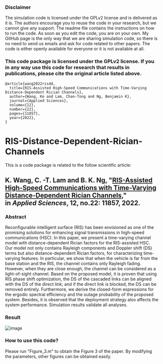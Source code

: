 
### Disclaimer

The simulation code is licensed under the GPLv2 license and is delivered as it is. The authors encourage you to reuse the code in your research, but we cannot give any support. The readme file contains the instructions on how to run the code. As soon as you edit the code, you are on your own. My GitHub page is the only way that we are sharing simulation code, so there is no need to send us emails and ask for code related to other papers. The code is either openly available for everyone or it is not available at all.

### This code package is licensed under the GPLv2 license. If you in any way use this code for research that results in publications, please cite the original article listed above.

```
@article{wang2022risdd,
  title={RIS-Assisted High-Speed Communications with Time-Varying Distance-Dependent Rician Channels},
  author={Wang, Ke and Lam, Chan-Tong and Ng, Benjamin K},
  journal={Applied Sciences},
  volume={12},
  number={22},
  pages={11857},
  year={2022},
}
```

# RIS-Distance-Dependent-Rician-Channels

This is a code package is related to the follow scientific article:

## K. Wang, C. -T. Lam and B. K. Ng, "[RIS-Assisted High-Speed Communications with Time-Varying Distance-Dependent Rician Channels](https://www.mdpi.com/2076-3417/12/22/11857)," in _Applied Sciences_, 12, no.22: 11857, 2022.

### Abstract

Reconfigurable intelligent surface (RIS) has been envisioned as one of the promising solutions for enhancing signal transmissions in high-speed communications (HSC). In this paper, we present a time-varying channel model with distance-dependent Rician factors for the RIS-assisted HSC. Our model not only contains Rayleigh components and Doppler shift (DS) terms but also distance-dependent Rician factors, for characterizing time-varying features. In particular, we show that when the vehicle is far from the base station and the RIS, the channel contains only Rayleigh fading. However, when they are close enough, the channel can be considered as a light-of-sight channel. Based on the proposed model, it is proven that using RIS phase shift optimization, the DS of the cascaded links can be aligned with the DS of the direct link; and if the direct link is blocked, the DS can be removed entirely. Furthermore, we derive the closed-form expressions for the ergodic spectral efficiency and the outage probability of the proposed system. Besides, it is observed that the deployment strategy also affects the system performance. Simulation results validate all analyses.

### Result 

![image](https://github.com/ken0225/RIS-Distance-Dependent-Rician-Channels/blob/main/Figure_3.png)

### How to use this code?

Please run "Figure_3.m" to obtain the Figure 3 of the paper. By modifying the parameters, other figures can be obtained easily.
